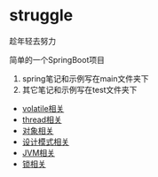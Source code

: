 #  struggle

趁年轻去努力 

简单的一个SpringBoot项目

1.  spring笔记和示例写在main文件夹下
2.  其它笔记和示例写在test文件夹下

- [volatile相关](https://gitee.com/BuZhouDiao/struggle/tree/master/src/test/java/com/struggle/volatileTest)
- [thread相关](https://gitee.com/BuZhouDiao/struggle/tree/master/src/test/java/com/struggle/thread)
- [对象相关](https://gitee.com/BuZhouDiao/struggle/tree/master/src/test/java/com/struggle/object)
- [设计模式相关](https://gitee.com/BuZhouDiao/struggle/tree/master/src/test/java/com/struggle/design)
- [JVM相关](https://gitee.com/BuZhouDiao/struggle/tree/master/src/test/java/com/struggle/memory)
- [锁相关](https://gitee.com/BuZhouDiao/struggle/tree/master/src/test/java/com/struggle/readme)

